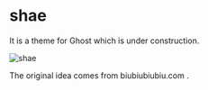 # shae

It is a theme for Ghost which is under construction.

![shae](https://ddydeg.by3302.livefilestore.com/y2pBNUzVL_Bf4eWBnTiPAQOIY9Ry_SiYkW3K8DFPr2UzMnx3nkF-1uGRgnIzT7FGe-dkkLw8qnl4Z0o7TnQoKRmpISqVjYuGRga0WUA8EObN7U/shae.png)

The original idea comes from biubiubiubiu.com .